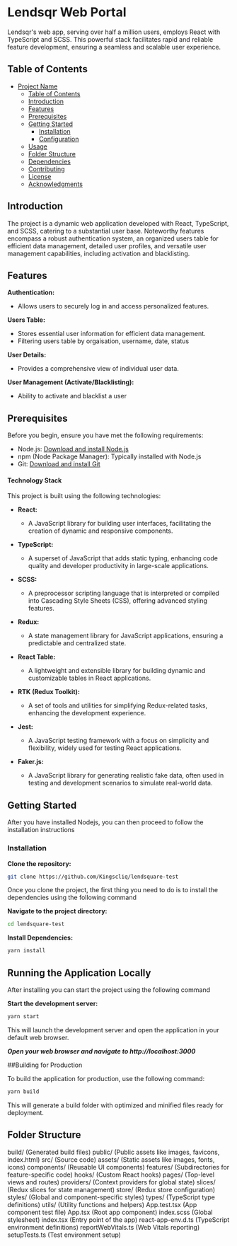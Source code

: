 # Lendsqr Web Portal

Lendsqr's web app, serving over half a million users, employs React with TypeScript and SCSS. This powerful stack facilitates rapid and reliable feature development, ensuring a seamless and scalable user experience.

## Table of Contents

- [Project Name](#project-name)
  - [Table of Contents](#table-of-contents)
  - [Introduction](#introduction)
  - [Features](#features)
  - [Prerequisites](#prerequisites)
  - [Getting Started](#getting-started)
    - [Installation](#installation)
    - [Configuration](#configuration)
  - [Usage](#usage)
  - [Folder Structure](#folder-structure)
  - [Dependencies](#dependencies)
  - [Contributing](#contributing)
  - [License](#license)
  - [Acknowledgments](#acknowledgments)

## Introduction

The project is a dynamic web application developed with React, TypeScript, and SCSS, catering to a substantial user base. Noteworthy features encompass a robust authentication system, an organized users table for efficient data management, detailed user profiles, and versatile user management capabilities, including activation and blacklisting.

## Features

**Authentication:**

- Allows users to securely log in and access personalized features.

**Users Table:**

- Stores essential user information for efficient data management.
- Filtering users table by orgaisation, username, date, status

**User Details:**

- Provides a comprehensive view of individual user data.

**User Management (Activate/Blacklisting):**

- Ability to activate and blacklist a user

## Prerequisites

Before you begin, ensure you have met the following requirements:

- Node.js: [Download and install Node.js](https://nodejs.org/)
- npm (Node Package Manager): Typically installed with Node.js
- Git: [Download and install Git](https://git-scm.com/)

#### Technology Stack

This project is built using the following technologies:

- **React:**

  - A JavaScript library for building user interfaces, facilitating the creation of dynamic and responsive components.

- **TypeScript:**

  - A superset of JavaScript that adds static typing, enhancing code quality and developer productivity in large-scale applications.

- **SCSS:**

  - A preprocessor scripting language that is interpreted or compiled into Cascading Style Sheets (CSS), offering advanced styling features.

- **Redux:**

  - A state management library for JavaScript applications, ensuring a predictable and centralized state.

- **React Table:**

  - A lightweight and extensible library for building dynamic and customizable tables in React applications.

- **RTK (Redux Toolkit):**

  - A set of tools and utilities for simplifying Redux-related tasks, enhancing the development experience.

- **Jest:**

  - A JavaScript testing framework with a focus on simplicity and flexibility, widely used for testing React applications.

- **Faker.js:**
  - A JavaScript library for generating realistic fake data, often used in testing and development scenarios to simulate real-world data.

## Getting Started

After you have installed Nodejs, you can then proceed to follow the installation instructions

### Installation

**Clone the repository:**

```bash
git clone https://github.com/Kingscliq/lendsquare-test
```

Once you clone the project, the first thing you need to do is to install the dependencies using the following command

**Navigate to the project directory:**

```bash
cd lendsquare-test
```

**Install Dependencies:**

```bash
yarn install
```

## Running the Application Locally

After installing you can start the project using the following command

**Start the development server:**

```bash
yarn start
```

This will launch the development server and open the application in your default web browser.

**_Open your web browser and navigate to http://localhost:3000_**

##Building for Production

To build the application for production, use the following command:

```bash
yarn build
```

This will generate a build folder with optimized and minified files ready for deployment.


## Folder Structure


build/                       (Generated build files)
public/                      (Public assets like images, favicons, index.html)
src/                         (Source code)
  assets/                    (Static assets like images, fonts, icons)
  components/                (Reusable UI components)
  features/                  (Subdirectories for feature-specific code)
  hooks/                     (Custom React hooks)
  pages/                     (Top-level views and routes)
  providers/                 (Context providers for global state)
  slices/                    (Redux slices for state management)
  store/                     (Redux store configuration)
  styles/                    (Global and component-specific styles)
  types/                     (TypeScript type definitions)
  utils/                     (Utility functions and helpers)
App.test.tsx                 (App component test file)
App.tsx                      (Root app component)
index.scss                   (Global stylesheet)
index.tsx                    (Entry point of the app)
react-app-env.d.ts           (TypeScript environment definitions)
reportWebVitals.ts           (Web Vitals reporting)
setupTests.ts                (Test environment setup)
